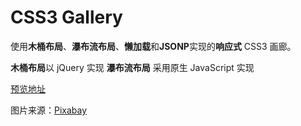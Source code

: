 # CSS3 Gallery

使用**木桶布局**、**瀑布流布局**、**懒加载**和**JSONP**实现的**响应式** CSS3 画廊。

**木桶布局**以 jQuery 实现
**瀑布流布局** 采用原生 JavaScript 实现

[预览地址](http://www.joysr.com/css3-gallery/)

图片来源：[Pixabay](https://pixabay.com/)


